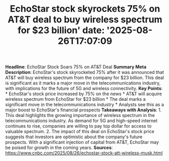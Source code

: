 ﻿---
title: "EchoStar stock skyrockets 75% on AT&T deal to buy wireless spectrum for $23 billion'
date: '2025-08-26T17:07:09"
category: "Markets"
summary: ""
slug: "echostar stock skyrockets 75 on att deal to buy wireless spe"
source_urls:
  - "https://www.cnbc.com/2025/08/26/echostar-stock-att-wireless-musk.html"
seo:
  title: "EchoStar stock skyrockets 75% on AT&T deal to buy wireless spectrum for $23 billion | Hash n Hedge'
  description: '"
  keywords: ["news", "markets", "brief"]
---
**Headline**: EchoStar Stock Soars 75% on AT&T Deal  **Summary Meta Description**: EchoStar's stock skyrocketed 75% after it was announced that AT&T will buy wireless spectrum from the company for $23 billion. This deal is significant as it marks a major move in the telecommunications industry, with implications for the future of 5G and wireless connectivity.  **Key Points**:  * EchoStar's stock price increased by 75% on the news * AT&T will acquire wireless spectrum from EchoStar for $23 billion * The deal marks a significant move in the telecommunications industry * Analysts see this as a major boost to EchoStar's financial prospects  **Takeaways with Analysis**:  1. This deal highlights the growing importance of wireless spectrum in the telecommunications industry. As demand for 5G and high-speed internet continues to rise, companies are willing to pay top dollar for access to valuable spectrum. 2. The impact of this deal on EchoStar's stock price suggests that investors are optimistic about the company's future prospects. With a significant injection of capital from AT&T, EchoStar may be poised for growth in the coming years.  **Sources**: https://www.cnbc.com/2025/08/26/echostar-stock-att-wireless-musk.html 
